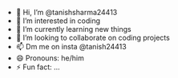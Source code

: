 - 👋 Hi, I’m @tanishsharma24413
- 👀 I’m interested in coding
- 🌱 I’m currently learning new things
- 💞️ I’m looking to collaborate on coding projects
- 📫 Dm me on insta @tanish24413
- 😄 Pronouns: he/him
- ⚡ Fun fact: ...

<!---
tanishsharma24413/tanishsharma24413 is a ✨ special ✨ repository because its `README.md` (this file) appears on your GitHub profile.
You can click the Preview link to take a look at your changes.
--->
